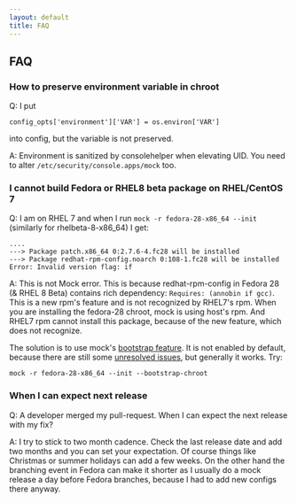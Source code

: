 ```yaml
---
layout: default
title: FAQ
---
```


## FAQ

### How to preserve environment variable in chroot

Q: I put

    config_opts['environment']['VAR'] = os.environ['VAR']

into config, but the variable is not preserved.

A: Environment is sanitized by consolehelper when elevating UID. You need to alter `/etc/security/console.apps/mock` too.

### I cannot build Fedora or RHEL8 beta package on RHEL/CentOS 7

Q: I am on RHEL 7 and when I run `mock -r fedora-28-x86_64 --init` (similarly for rhelbeta-8-x86_64) I get:

    ....
    ---> Package patch.x86_64 0:2.7.6-4.fc28 will be installed
    ---> Package redhat-rpm-config.noarch 0:108-1.fc28 will be installed
    Error: Invalid version flag: if

A: This is not Mock error. This is because redhat-rpm-config in Fedora 28 (& RHEL 8 Beta) contains rich dependency: `Requires: (annobin if gcc)`. This is a new rpm's feature and is not recognized by RHEL7's rpm. When you are installing the fedora-28 chroot, mock is using host's rpm. And RHEL7 rpm cannot install this package, because of the new feature, which does not recognize.

The solution is to use mock's [bootstrap feature](https://github.com/rpm-software-management/mock/wiki/Release-Notes-1.4.1#bootstrap-chroot). It is not enabled by default, because there are still some [unresolved issues](https://github.com/rpm-software-management/mock/labels/bootstrap), but generally it works. Try:

    mock -r fedora-28-x86_64 --init --bootstrap-chroot

### When I can expect next release

Q: A developer merged my pull-request. When I can expect the next release with my fix?

A: I try to stick to two month cadence. Check the last release date and add two months and you can set your expectation. Of course things like Christmas or summer holidays can add a few weeks. On the other hand the branching event in Fedora can make it shorter as I usually do a mock release a day before Fedora branches, because I had to add new configs there anyway.
